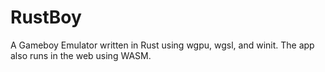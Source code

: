 # RustBoy

A Gameboy Emulator written in Rust using wgpu, wgsl, and winit.
The app also runs in the web using WASM.